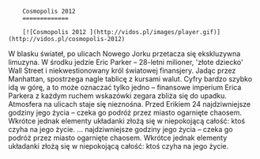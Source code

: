 
        Cosmopolis 2012 
        =============
        
        [![Cosmopolis 2012 ](http://vidos.pl/images/player.gif)](http://vidos.pl/cosmopolis-2012)
        
        
 W blasku świateł, po ulicach Nowego Jorku przetacza się ekskluzywna limuzyna. W środku jedzie Eric Parker – 28-letni milioner, 'złote dziecko' Wall Street i niekwestionowany król światowej finansjery. Jadąc przez Manhattan, spostrzega nagle tablicę z kursami walut. Cyfry bardzo szybko idą w górę, a to może oznaczać tylko jedno – finansowe imperium Erica Parkera z każdym ruchem wskazówki zegara zbliża się do upadku. Atmosfera na ulicach staje się nieznośna. Przed Erikiem 24 najdziwniejsze godziny jego życia – czeka go podróż przez miasto ogarnięte chaosem. Wkrótce jednak elementy układanki złożą się w niepokojącą całość: ktoś czyha na jego życie.  ... najdziwniejsze godziny jego życia – czeka go podróż przez miasto ogarnięte chaosem. Wkrótce jednak elementy układanki złożą się w niepokojącą całość: ktoś czyha na jego życie.
    